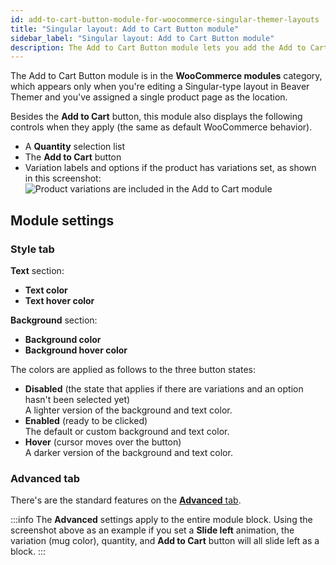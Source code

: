 ```yaml
---
id: add-to-cart-button-module-for-woocommerce-singular-themer-layouts
title: "Singular layout: Add to Cart Button module"
sidebar_label: "Singular layout: Add to Cart Button module"
description: The Add to Cart Button module lets you add the Add to Cart button plus product variations to your Themer Singular Layout for WooCommerce.
---
```


The Add to Cart Button module is in the **WooCommerce modules** category, which appears only when you're editing a Singular-type layout in Beaver Themer and you've assigned a single product page as the location.

Besides the **Add to Cart** button, this module also displays the following controls when they apply (the same as default WooCommerce behavior).

* A **Quantity** selection list
* The **Add to Cart** button
* Variation labels and options if the product has variations set, as shown in this screenshot:  
![Product variations are included in the Add to Cart module](/img/themer--third-party--woocommerce--singular-add-to-cart-module--1.png)

## Module settings

### Style tab

**Text** section:

* **Text color**
* **Text hover color**

**Background** section:

* **Background color**
* **Background hover color**

The colors are applied as follows to the three button states:

  * **Disabled** (the state that applies if there are variations and an option hasn't been selected yet)  
  A lighter version of the background and text color.
  * **Enabled** (ready to be clicked)  
  The default or custom background and text color.
  * **Hover** (cursor moves over the button)  
  A darker version of the background and text color.

### Advanced tab

There's are the standard features on the [**Advanced** tab](/beaver-builder/layouts/advanced-tab/index.md).

:::info
The **Advanced** settings apply to the entire module block. Using the screenshot above as an example if you set a **Slide left** animation, the variation (mug color), quantity, and **Add to Cart** button will all slide left as a block.
:::
